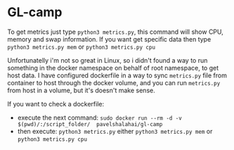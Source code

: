 # GL-camp

To get metrics just type `python3 metrics.py`, this command will show CPU, memory and swap information.
If you want get specific data then type `python3 metrics.py mem` or `python3 metrics.py cpu`

Unfortunatelly i'm not so great in Linux, so i didn't found a way to run something in the docker namespace on behalf of root namespace, to get host data.
I have configured dockerfile in a way to sync `metrics.py` file from container to host through the docker volume, and you can run `metrics.py` from host in a volume, but it's doesn't make sense.

If you want to check a dockerfile:

  * execute the next command: `sudo docker run --rm -d -v $(pwd)/:/script_folder/  pavelshalahai/gl-camp`
  * then execute: `python3 metrics.py` either `python3 metrics.py mem` or `python3 metrics.py cpu`
